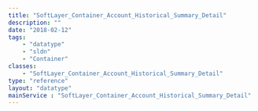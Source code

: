 ```yaml
---
title: "SoftLayer_Container_Account_Historical_Summary_Detail"
description: ""
date: "2018-02-12"
tags:
    - "datatype"
    - "sldn"
    - "Container"
classes:
    - "SoftLayer_Container_Account_Historical_Summary_Detail"
type: "reference"
layout: "datatype"
mainService : "SoftLayer_Container_Account_Historical_Summary_Detail"
---
```

